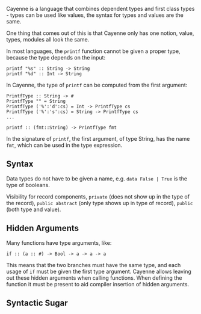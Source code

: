 Cayenne is a language that combines dependent types and first class types - types can be used like values, the syntax for types and values are the same.

One thing that comes out of this is that Cayenne only has one notion, value, types, modules all look the same.

In most languages, the `printf` function cannot be given a proper type, because the type depends on the input:

```
printf "%s" :: String -> String
printf "%d" :: Int -> String
```

In Cayenne, the type of `printf` can be computed from the first argument:

```
PrintfType :: String -> #
PrintfType "" = String
PrintfType ('%':'d':cs) = Int -> PrintfType cs
PrintfType ('%':'s':cs) = String -> PrintfType cs
...

printf :: (fmt::String) -> PrintfType fmt
```

In the signature of `printf`, the first argument, of type String, has the name `fmt`, which can be used in the type expression.

## Syntax

Data types do not have to be given a name, e.g. `data False | True` is the type of booleans.

Visibility for record components, `private` (does not show up in the type of the record), `public abstract` (only type shows up in type of record), `public` (both type and value).

## Hidden Arguments

Many functions have type arguments, like:

```
if :: (a :: #) -> Bool -> a -> a -> a
```

This means that the two branches must have the same type, and each usage of `if` must be given the first type argument.
Cayenne allows leaving out these hidden arguments when calling functions. When defining the function it must be present to aid compiler insertion of hidden arguments.

## Syntactic Sugar

